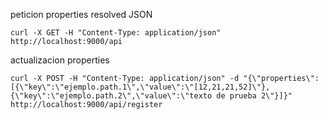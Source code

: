 peticion properties resolved JSON

	curl -X GET -H "Content-Type: application/json" http://localhost:9000/api


actualizacion properties

	curl -X POST -H "Content-Type: application/json" -d "{\"properties\":[{\"key\":\"ejemplo.path.1\",\"value\":\"[12,21,21,52]\"},{\"key\":\"ejemplo.path.2\",\"value\":\"texto de prueba 2\"}]}" http://localhost:9000/api/register
	
		